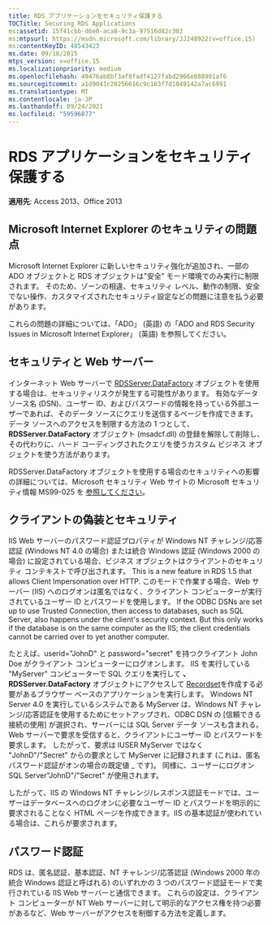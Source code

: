 ```yaml
---
title: RDS アプリケーションをセキュリティ保護する
TOCTitle: Securing RDS Applications
ms:assetid: 15f41cbb-d6e0-aca8-9c3a-97516d82c302
ms:mtpsurl: https://msdn.microsoft.com/library/JJ248922(v=office.15)
ms:contentKeyID: 48543423
ms.date: 09/18/2015
mtps_version: v=office.15
ms.localizationpriority: medium
ms.openlocfilehash: 49476ab8bf3af8fadf4127fabd2966e888981af6
ms.sourcegitcommit: a1d9041c20256616c9c183f7d1049142a7ac6991
ms.translationtype: MT
ms.contentlocale: ja-JP
ms.lasthandoff: 09/24/2021
ms.locfileid: "59596877"
---
```

# <a name="securing-rds-applications"></a>RDS アプリケーションをセキュリティ保護する

**適用先**: Access 2013、Office 2013

## <a name="microsoft-internet-explorer-security-issues"></a>Microsoft Internet Explorer のセキュリティの問題点

Microsoft Internet Explorer に新しいセキュリティ強化が追加され、一部の ADO オブジェクトと RDS オブジェクトは"安全" モード環境でのみ実行に制限されます。 そのため、ゾーンの相違、セキュリティ レベル、動作の制限、安全でない操作、カスタマイズされたセキュリティ設定などの問題に注意を払う必要があります。

これらの問題の詳細については、「ADO」 (英語) の「ADO and RDS Security Issues in Microsoft Internet Explorer」 (英語) を参照してください。

## <a name="security-and-your-web-server"></a>セキュリティと Web サーバー

インターネット Web サーバーで [RDSServer.DataFactory](datafactory-object-rdsserver.md) オブジェクトを使用する場合は、セキュリティリスクが発生する可能性があります。 有効なデータ ソース名 (DSN)、ユーザー ID、およびパスワードの情報を持っている外部ユーザーであれば、そのデータ ソースにクエリを送信するページを作成できます。 データ ソースへのアクセスを制限する方法の 1 つとして、 **RDSServer.DataFactory** オブジェクト (msadcf.dll) の登録を解除して削除し、その代わりに、ハード コーディングされたクエリを使うカスタム ビジネス オブジェクトを使う方法があります。

RDSServer.DataFactory オブジェクトを使用する場合のセキュリティへの影響の詳細については、Microsoft セキュリティ Web サイトの Microsoft セキュリティ情報 MS99-025 を [参照してください](https://www.microsoft.com/en-us/security/default.aspx)。

## <a name="client-impersonation-and-security"></a>クライアントの偽装とセキュリティ

IIS  Web サーバーのパスワード認証プロパティが Windows NT チャレンジ/応答認証 (Windows NT 4.0 の場合) または統合 Windows 認証 (Windows 2000 の場合) に設定されている場合、ビジネス オブジェクトはクライアントのセキュリティ コンテキストで呼び出されます。 This is a new feature in RDS 1.5 that allows Client Impersonation over HTTP. このモードで作業する場合、Web サーバー (IIS) へのログオンは匿名ではなく、クライアント コンピューターが実行されているユーザー ID とパスワードを使用します。 If the ODBC DSNs are set up to use Trusted Connection, then access to databases, such as SQL Server, also happens under the client's security context. But this only works if the database is on the same computer as the IIS; the client credentials cannot be carried over to yet another computer.

たとえば、userid="JohnD" と password="secret" を持つクライアント John Doe がクライアント コンピューターにログオンします。 IIS を実行している "MyServer" コンピューターで SQL クエリを実行して **、RDSServer.DataFactory** オブジェクトにアクセスして [Recordset](recordset-object-ado.md)を作成する必要があるブラウザー ベースのアプリケーションを実行します。 Windows NT Server 4.0 を実行しているシステムである MyServer は、Windows NT チャレンジ/応答認証を使用するためにセットアップされ、ODBC DSN の [信頼できる接続の使用] が選択され、サーバーには SQL Server データ ソースも含まれる。 Web サーバーで要求を受信すると、クライアントにユーザー ID とパスワードを要求します。 したがって、要求は IUSER MyServer ではなく "JohnD"/"Secret" からの要求として MyServer に記録されます (これは、匿名パスワード認証がオンの場合の既定値 \_ です)。 同様に、ユーザーにログオンSQL Server"JohnD"/"Secret" が使用されます。

したがって、IIS の Windows NT チャレンジ/レスポンス認証モードでは、ユーザーはデータベースへのログオンに必要なユーザー ID とパスワードを明示的に要求されることなく HTML ページを作成できます。IIS の基本認証が使われている場合は、これらが要求されます。

## <a name="password-authentication"></a>パスワード認証

RDS は、匿名認証、基本認証、NT チャレンジ/応答認証 (Windows 2000 年の統合 Windows 認証と呼ばれる) のいずれかの 3 つのパスワード認証モードで実行されている IIS Web サーバーと通信できます。 これらの設定は、クライアント コンピューターが NT Web サーバーに対して明示的なアクセス権を持つ必要があるなど、Web サーバーがアクセスを制御する方法を定義します。

